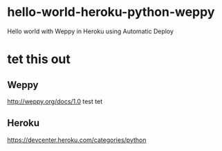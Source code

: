 # hello-world-heroku-python-weppy
Hello world with Weppy in Heroku using Automatic Deploy
# tet this out
## Weppy
http://weppy.org/docs/1.0
test tet
## Heroku
https://devcenter.heroku.com/categories/python
